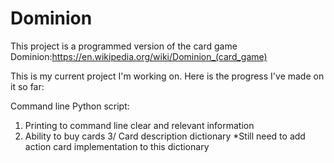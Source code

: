 # Dominion
This project is a programmed version of the card game Dominion:https://en.wikipedia.org/wiki/Dominion_(card_game)

This is my current project I'm working on.  Here is the progress I've made on it so far:

Command line Python script:
1. Printing to command line clear and relevant information
2. Ability to buy cards
3/ Card description dictionary
   *Still need to add action card implementation to this dictionary

